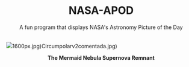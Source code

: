<div align="center">
  <h1>
    NASA-APOD
  </h1>
</div>
  
<div align="center">
  A fun program that displays NASA's Astronomy Picture of the Day
</div>

<br>

![](https://apod.nasa.gov/apod/image/2409/Mermaid_Corke_4205.jpg)1600px.jpg)Circumpolarv2comentada.jpg)

<p align = "center">
  <b>The Mermaid Nebula Supernova Remnant</b>
</p>
